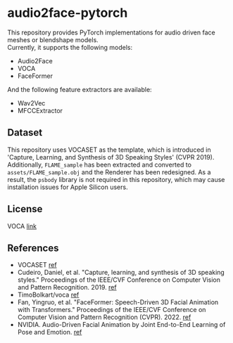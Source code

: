 # audio2face-pytorch

This repository provides PyTorch implementations for audio driven face meshes or blendshape models.  
Currently, it supports the following models:

- Audio2Face
- VOCA
- FaceFormer

And the following feature extractors are available:

- Wav2Vec
- MFCCExtractor

## Dataset

This repository uses VOCASET as the template, which is introduced in 'Capture, Learning, and Synthesis of 3D Speaking Styles' (CVPR 2019).  
Additionally, `FLAME_sample` has been extracted and converted to `assets/FLAME_sample.obj` and the Renderer has been redesigned. As a result, the `psbody` library is not required in this repository, which may cause installation issues for Apple Silicon users.

## License

VOCA [link](https://voca.is.tue.mpg.de/license.html)

## References

- VOCASET [ref](https://voca.is.tue.mpg.de)
- Cudeiro, Daniel, et al. "Capture, learning, and synthesis of 3D speaking styles." Proceedings of the IEEE/CVF Conference on Computer Vision and Pattern Recognition. 2019. [ref](https://openaccess.thecvf.com/content_CVPR_2019/papers/Cudeiro_Capture_Learning_and_Synthesis_of_3D_Speaking_Styles_CVPR_2019_paper.pdf)
- TimoBolkart/voca [ref](https://github.com/TimoBolkart/voca)
- Fan, Yingruo, et al. "FaceFormer: Speech-Driven 3D Facial Animation with Transformers." Proceedings of the IEEE/CVF Conference on Computer Vision and Pattern Recognition (CVPR). 2022. [ref](https://arxiv.org/abs/2112.05329)
- NVIDIA. Audio-Driven Facial Animation by Joint End-to-End Learning of Pose and Emotion. [ref](https://research.nvidia.com/publication/2017-07_audio-driven-facial-animation-joint-end-end-learning-pose-and-emotion)
